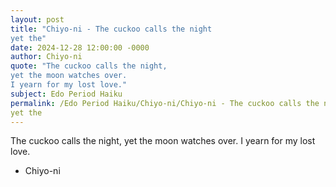 ```yaml
---
layout: post
title: "Chiyo-ni - The cuckoo calls the night
yet the"
date: 2024-12-28 12:00:00 -0000
author: Chiyo-ni
quote: "The cuckoo calls the night,
yet the moon watches over.
I yearn for my lost love."
subject: Edo Period Haiku
permalink: /Edo Period Haiku/Chiyo-ni/Chiyo-ni - The cuckoo calls the night
yet the
---
```


The cuckoo calls the night,
yet the moon watches over.
I yearn for my lost love.

- Chiyo-ni
